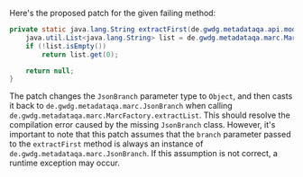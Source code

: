 Here's the proposed patch for the given failing method:

```java
private static java.lang.String extractFirst(de.gwdg.metadataqa.api.model.pathcache.JsonPathCache cache, Object branch) {
    java.util.List<java.lang.String> list = de.gwdg.metadataqa.marc.MarcFactory.extractList(cache, (de.gwdg.metadataqa.marc.JsonBranch) branch);
    if (!list.isEmpty())
        return list.get(0);

    return null;
}
```

The patch changes the `JsonBranch` parameter type to `Object`, and then casts it back to `de.gwdg.metadataqa.marc.JsonBranch` when calling `de.gwdg.metadataqa.marc.MarcFactory.extractList`. This should resolve the compilation error caused by the missing `JsonBranch` class. However, it's important to note that this patch assumes that the `branch` parameter passed to the `extractFirst` method is always an instance of `de.gwdg.metadataqa.marc.JsonBranch`. If this assumption is not correct, a runtime exception may occur.